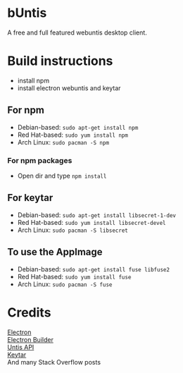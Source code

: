 # bUntis
A free and full featured webuntis desktop client.  

# Build instructions
- install npm
- install electron webuntis and keytar

## For npm
- Debian-based:  ```sudo apt-get install npm ```
- Red Hat-based:  ```sudo yum install npm ```
- Arch Linux: ```sudo pacman -S npm ```

### For npm packages
- Open dir and type ```npm install```

## For keytar
- Debian-based:  ```sudo apt-get install libsecret-1-dev ```
- Red Hat-based:  ```sudo yum install libsecret-devel ```
- Arch Linux:  ```sudo pacman -S libsecret ```

## To use the AppImage
- Debian-based:  ```sudo apt-get install fuse libfuse2 ```
- Red Hat-based:  ```sudo yum install fuse ```
- Arch Linux:  ```sudo pacman -S fuse ```

# Credits
[Electron](https://github.com/electron/electron)  
[Electron Builder](https://github.com/electron-userland/electron-builder)  
[Untis API](https://github.com/SchoolUtils/WebUntis)  
[Keytar](https://github.com/atom/node-keytar)  
And many Stack Overflow posts  
